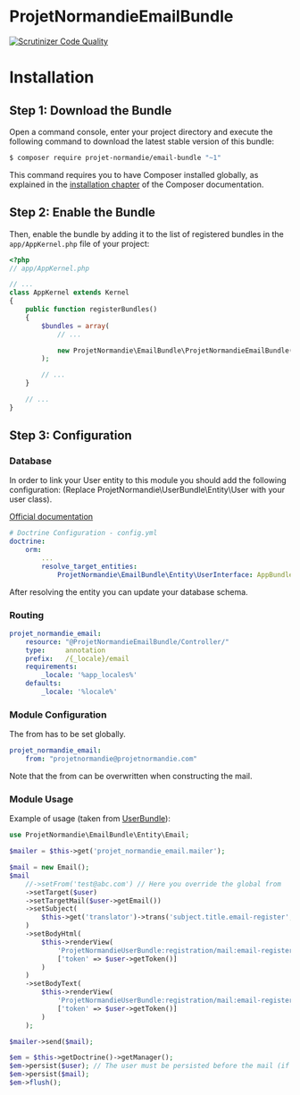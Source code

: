 ProjetNormandieEmailBundle
=========================

[![Scrutinizer Code Quality](https://scrutinizer-ci.com/g/projet-normandie/EmailBundle/badges/quality-score.png?b=develop)](https://scrutinizer-ci.com/g/projet-normandie/EmailBundle/?branch=develop)

Installation
============

Step 1: Download the Bundle
---------------------------

Open a command console, enter your project directory and execute the
following command to download the latest stable version of this bundle:

```bash
$ composer require projet-normandie/email-bundle "~1"
```

This command requires you to have Composer installed globally, as explained
in the [installation chapter](https://getcomposer.org/doc/00-intro.md)
of the Composer documentation.

Step 2: Enable the Bundle
-------------------------

Then, enable the bundle by adding it to the list of registered bundles
in the `app/AppKernel.php` file of your project:

```php
<?php
// app/AppKernel.php

// ...
class AppKernel extends Kernel
{
    public function registerBundles()
    {
        $bundles = array(
            // ...

            new ProjetNormandie\EmailBundle\ProjetNormandieEmailBundle(),
        );

        // ...
    }

    // ...
}
```

Step 3: Configuration
---------------------

### Database

In order to link your User entity to this module you should add the following configuration:
(Replace ProjetNormandie\UserBundle\Entity\User with your user class).

[Official documentation](http://symfony.com/doc/current/cookbook/doctrine/resolve_target_entity.html)

```yaml
# Doctrine Configuration - config.yml
doctrine:
    orm:
        ...
        resolve_target_entities:
            ProjetNormandie\EmailBundle\Entity\UserInterface: AppBundle\Entity\User
```

After resolving the entity you can update your database schema.

### Routing

```yaml
projet_normandie_email:
    resource: "@ProjetNormandieEmailBundle/Controller/"
    type:     annotation
    prefix:   /{_locale}/email
    requirements:
        _locale: '%app_locales%'
    defaults:
        _locale: '%locale%'
```

### Module Configuration

The from has to be set globally.

```yaml
projet_normandie_email:
    from: "projetnormandie@projetnormandie.com"
```

Note that the from can be overwritten when constructing the mail.

### Module Usage

Example of usage (taken from [UserBundle](https://github.com/projet-normandie/UserBundle)):

```php
use ProjetNormandie\EmailBundle\Entity\Email;

$mailer = $this->get('projet_normandie_email.mailer');

$mail = new Email();
$mail
    //->setFrom('test@abc.com') // Here you override the global from
    ->setTarget($user)
    ->setTargetMail($user->getEmail())
    ->setSubject(
        $this->get('translator')->trans('subject.title.email-register', null, 'ProjetNormandieUserBundle')
    )
    ->setBodyHtml(
        $this->renderView(
            'ProjetNormandieUserBundle:registration/mail:email-register.html.twig',
            ['token' => $user->getToken()]
        )
    )
    ->setBodyText(
        $this->renderView(
            'ProjetNormandieUserBundle:registration/mail:email-register.txt.twig',
            ['token' => $user->getToken()]
        )
    );

$mailer->send($mail);

$em = $this->getDoctrine()->getManager();
$em->persist($user); // The user must be persisted before the mail (if it's a welcome mail).
$em->persist($mail);
$em->flush();
```
